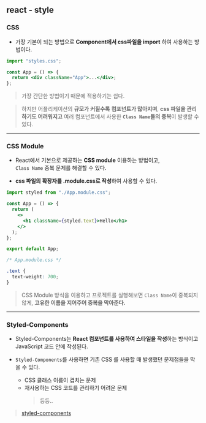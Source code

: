 ## react - style

### CSS

- 가장 기본이 되는 방법으로 **Component에서 css파일을 import** 하여 사용하는 방법이다.

```jsx
import "styles.css";

const App = () => {
  return <div className="App">...</div>;
};
```

> 가장 간단한 방법이기 때문에 적용하기는 쉽다.

> 하지만 어플리케이션의 **규모가 커질수록** **컴포넌트가 많아지며**, **css 파일을 관리하기도 어려워지고** 여러 컴포넌트에서 사용한 **`Class Name`들의 중복**이 발생할 수 있다.

---

### CSS Module

- React에서 기본으로 제공하는 **CSS module** 이용하는 방법이고,  
  `Class Name` 중복 문제를 해결할 수 있다.

- **css 파일의 확장자를 .module.css로 작성**하여 사용할 수 있다.

```jsx
import styled from "./App.module.css";

const App = () => {
  return (
    <>
      <h1 className={styled.text}>Hello</h1>
    </>
  );
};

export default App;
```

```css
/* App.module.css */

.text {
  text-weight: 700;
}
```

> CSS Module 방식을 이용하고 프로젝트를 실행해보면 `Class Name`이 중복되지 않게,
> **고유한 이름을 지어주어 중복을 막아준다.**

---

### Styled-Components

- Styled-Components는 **React 컴포넌트를 사용하여 스타일을 작성**하는 방식이고 JavaScript 코드 안에 작성된다.

- `Styled-Components`를 사용하면 기존 CSS 를 사용할 때 발생했던 문제점들을 막을 수 있다.

  - CSS 클래스 이름이 겹치는 문제
  - 재사용하는 CSS 코드를 관리하기 어려운 문제
    > 등등..

> [styled-components](<(https://github.com/tlsgmltjd/TIL/blob/main/React/styled-components.md)>)
